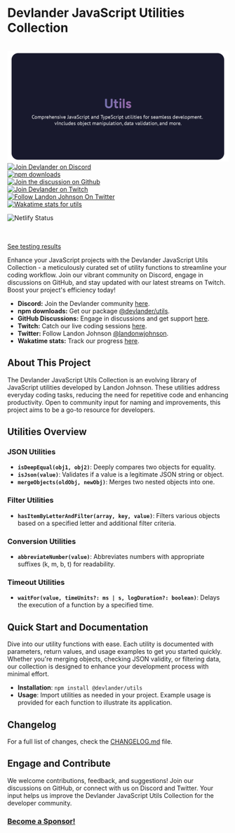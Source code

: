 

# Devlander JavaScript Utilities Collection



<br/>
<img src="https://github.com/Devlander-Software/utils/raw/main/media/images/javascript-utils-devlander-github-header-photo.png" alt="Devlander Utils Header">


<br/>

<a href="https://bit.ly/devlander-discord-invite">
  <img src="https://img.shields.io/badge/Discord-Devlander-%235865F2" alt="Join Devlander on Discord">
</a>

<br/>



<a href="https://www.npmjs.com/package/@devlander/utils">
  <img src="https://img.shields.io/npm/dm/@devlander/utils.svg" alt="npm downloads">
</a>
<br/>

<a href="https://github.com/orgs/Devlander-Software/discussions">
  <img src="https://img.shields.io/badge/Github%20Discussions%20%26%20Support-Chat%20now!-blue" alt="Join the discussion on Github">
</a>
<br/>

<a href="https://bit.ly/devlander-twitch">
  <img src="https://img.shields.io/twitch/status/devlander" alt="Join Devlander on Twitch">
</a>
<br/>

<a href="https://bit.ly/landonwjohnson-on-twitter">
  <img src="https://img.shields.io/twitter/follow/landonwjohnson.svg?style=social&label=Follow" alt="Follow Landon Johnson On Twitter">
</a>
<br/>

<a href="https://bit.ly/landonwjohnson-on-twitter">
  <img src="https://wakatime.com/badge/user/bd50b6c5-e0ca-4937-83b3-ab2d13adbc73/project/018d49ad-1c41-4ee7-9a6b-5387db501fcb.svg" alt="Wakatime stats for utils">
</a>

![Netlify Status](https://api.netlify.com/api/v1/badges/60806e06-d614-4a90-8a77-a39f065d65c2/deploy-status)

<br/>
<br/>

<a href="https://github.com/Devlander-Software/utils/coverage/index.html">
See testing results
</a>

<br/>

Enhance your JavaScript projects with the Devlander JavaScript Utils Collection - a meticulously curated set of utility functions to streamline your coding workflow. Join our vibrant community on Discord, engage in discussions on GitHub, and stay updated with our latest streams on Twitch. Boost your project's efficiency today!

- **Discord:** Join the Devlander community [here](https://bit.ly/devlander-discord-invite).
- **npm downloads:** Get our package [@devlander/utils](https://www.npmjs.com/package/@devlander/utils).
- **GitHub Discussions:** Engage in discussions and get support [here](https://github.com/orgs/Devlander-Software/discussions).
- **Twitch:** Catch our live coding sessions [here](https://bit.ly/devlander-twitch).
- **Twitter:** Follow Landon Johnson [@landonwjohnson](https://bit.ly/landonwjohnson-on-twitter).
- **Wakatime stats:** Track our progress [here](https://bit.ly/landonwjohnson-on-twitter).

## About This Project

The Devlander JavaScript Utils Collection is an evolving library of JavaScript utilities developed by Landon Johnson. These utilities address everyday coding tasks, reducing the need for repetitive code and enhancing productivity. Open to community input for naming and improvements, this project aims to be a go-to resource for developers.

## Utilities Overview

### JSON Utilities

- **`isDeepEqual(obj1, obj2)`**: Deeply compares two objects for equality.
- **`isJson(value)`**: Validates if a value is a legitimate JSON string or object.
- **`mergeObjects(oldObj, newObj)`**: Merges two nested objects into one.

### Filter Utilities

- **`hasItemByLetterAndFilter(array, key, value)`**: Filters various objects based on a specified letter and additional filter criteria.

### Conversion Utilities

- **`abbreviateNumber(value)`**: Abbreviates numbers with appropriate suffixes (k, m, b, t) for readability.

### Timeout Utilities

- **`waitFor(value, timeUnits?: ms | s, logDuration?: boolean)`**: Delays the execution of a function by a specified time.

## Quick Start and Documentation

Dive into our utility functions with ease. Each utility is documented with parameters, return values, and usage examples to get you started quickly. Whether you're merging objects, checking JSON validity, or filtering data, our collection is designed to enhance your development process with minimal effort.

- **Installation**: `npm install @devlander/utils`
- **Usage**: Import utilities as needed in your project. Example usage is provided for each function to illustrate its application.

## Changelog

For a full list of changes, check the [CHANGELOG.md](./CHANGELOG.md) file.

## Engage and Contribute

We welcome contributions, feedback, and suggestions! Join our discussions on GitHub, or connect with us on Discord and Twitter. Your input helps us improve the Devlander JavaScript Utils Collection for the developer community.

### [Become a Sponsor!](https://bit.ly/sponsor-landonjohnson-github/)
